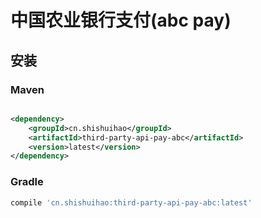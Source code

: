 # 中国农业银行支付(abc pay)

## 安装

### Maven

```xml

<dependency>
    <groupId>cn.shishuihao</groupId>
    <artifactId>third-party-api-pay-abc</artifactId>
    <version>latest</version>
</dependency>
```

### Gradle

```groovy
compile 'cn.shishuihao:third-party-api-pay-abc:latest'
```
